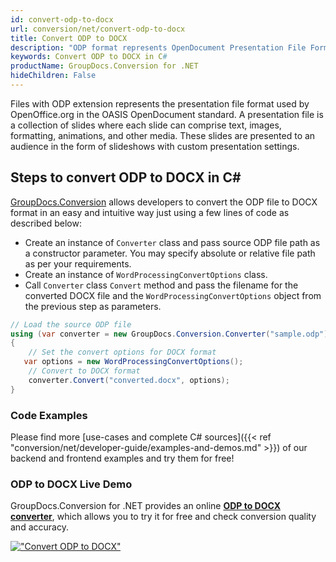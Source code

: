```yaml
---
id: convert-odp-to-docx
url: conversion/net/convert-odp-to-docx
title: Convert ODP to DOCX
description: "ODP format represents OpenDocument Presentation File Format with .odp extension. Learn how to convert ODP to DOCX file programmatically in C# language using GroupDocs.Conversion for .NET library."
keywords: Convert ODP to DOCX in C#
productName: GroupDocs.Conversion for .NET
hideChildren: False
---
```


Files with ODP extension represents the presentation file format used by OpenOffice.org in the OASIS OpenDocument standard. A presentation file is a collection of slides where each slide can comprise text, images, formatting, animations, and other media. These slides are presented to an audience in the form of slideshows with custom presentation settings.

## Steps to convert ODP to DOCX in C#

[GroupDocs.Conversion](https://products.groupdocs.com/conversion/net) allows developers to convert the ODP file to DOCX format in an easy and intuitive way just using a few lines of code as described below:

* Create an instance of `Converter` class and pass source ODP file path as a constructor parameter. You may specify absolute or relative file path as per your requirements. 
* Create an instance of `WordProcessingConvertOptions` class.
* Call `Converter` class `Convert` method and pass the filename for the converted DOCX file and the `WordProcessingConvertOptions` object from the previous step as parameters.

```csharp
// Load the source ODP file
using (var converter = new GroupDocs.Conversion.Converter("sample.odp"))
{
    // Set the convert options for DOCX format
   var options = new WordProcessingConvertOptions();
    // Convert to DOCX format
    converter.Convert("converted.docx", options);
}
```

### Code Examples

Please find more [use-cases and complete C# sources]({{< ref "conversion/net/developer-guide/examples-and-demos.md" >}}) of our backend and frontend examples and try them for free!

### ODP to DOCX Live Demo

GroupDocs.Conversion for .NET provides an online [**ODP to DOCX converter**](https://products.groupdocs.app/conversion/odp-to-docx), which allows you to try it for free and check conversion quality and accuracy.

[!["Convert ODP to DOCX"](conversion/net/images/convert-to-docx/convert-odp-to-docx.png)](https://products.groupdocs.app/conversion/odp-to-docx)